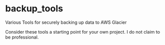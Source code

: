 # backup_tools
Various Tools for securely backing up data to AWS Glacier

Consider these tools a starting point for your own project. I do not claim to be professional.

